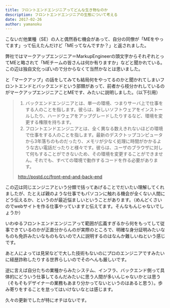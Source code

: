```yaml
---
title: フロントエンドエンジニアってどんな生き物なのか
description: フロントエンドエンジニアの生態について考える
date: 2017-02-26
author: yamanoku
---
```


こないだ他業種（SE）の人と偶然呑む機会があって、自分の同僚が「MEをやってます」って伝えたんだけど「MEってなんですか？」と返されました。

弊社ではマークアップエンジニア＝MarkupEngineerの頭文字からそれぞれとってMEと略されて「MEチームの皆さんは何か有りますか」などと聞かれている。この辺は独自文化っぽいので分からなくて当然かなとは思いました。

と「マークアップ」の話をしてみても結局何をやってるのかと聞かれてしまいフロントエンドとバックエンドという部類があって、前者から枝分かれしているのがマークアップエンジニアことMEです、みたいに説明しました。（以下引用）

> 1. バックエンドエンジニアとは、単一の環境、つまりサーバ上で仕事をする人のことを指します。彼らは、新しいソフトウェアをインストールしたり、ハードウェアをアップグレードしたりするなど、環境を変更する権限を持ちます。
> 2. フロントエンドエンジニアとは、全く異なる数えきれないほどの環境で仕事をする人のことを指します。最新のデスクトップコンピュータから3年落ちのものだったり、メモリが少なく処理に時間がかかるような古い電話だったりと様々です。彼らは、ユーザのブラウザに対して何もすることができないため、その環境を変更することができません。それでも、すべての環境で動作するコードを作る必要があります。
>
> http://postd.cc/front-end-and-back-end

この辺は同じエンジニアという分類で括ってあげることでだいたい理解してくれましたが、たとえば親のような仕事でもパソコンに触れる機会が全くない人間にどう伝えるか、というのが最近悩ましいということがあります。（めんどくさいのでwebサイトを作る仕事やっていますと伝えてます。そんなもんじゃないでしょうか）

いわゆるフロントエンドエンジニアって範囲が広義すぎるから何をもってして従事できているのかが正直分からんのが実際のところで、明確な身分証明みたいなものも免許みたいなものもないので人に説明するのはなんか難しいねという感じです。

あと人によっては見栄などで大した技術もないのにプロのエンジニアですみたいに経歴詐称したりする世界らしいのでそのへんも厳しいです。

逆に言えば自分たちの業種からみたシステム、インフラ、バックエンド側って具体的にどういう仕事してるんだみたいに思う人間が多いんじゃないかとは思う（そもそもデザイナーの業務もあまり分かってないというのはあると思う）。歩み寄りをすることを怠ってはいけないなとは感じます。

久々の更新でしたが特にオチはないです。